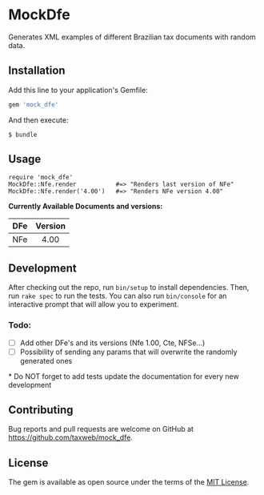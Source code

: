 # MockDfe

Generates XML examples of different Brazilian tax documents with random data.

## Installation

Add this line to your application's Gemfile:

```ruby
gem 'mock_dfe'
```

And then execute:

    $ bundle

## Usage

```
require 'mock_dfe'
MockDfe::Nfe.render           #=> "Renders last version of NFe"
MockDfe::Nfe.render('4.00')   #=> "Renders NFe version 4.00"
```
**Currently Available Documents and versions:**

|DFe|Version|
|:---:|:---:|
|NFe  |4.00 |

## Development

After checking out the repo, run `bin/setup` to install dependencies. Then, run `rake spec` to run the tests. You can also run `bin/console` for an interactive prompt that will allow you to experiment.

### Todo:
- [ ] Add other DFe's and its versions (Nfe 1.00, Cte, NFSe...)
- [ ] Possibility of sending any params that will overwrite the randomly generated ones
 
\* Do NOT forget to add tests update the documentation for every new development


## Contributing

Bug reports and pull requests are welcome on GitHub at https://github.com/taxweb/mock_dfe.

## License

The gem is available as open source under the terms of the [MIT License](https://opensource.org/licenses/MIT).
